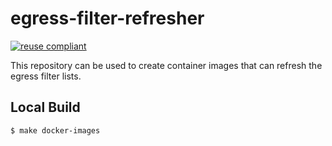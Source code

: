 # egress-filter-refresher

[![reuse compliant](https://reuse.software/badge/reuse-compliant.svg)](https://reuse.software/)

This repository can be used to create container images that can refresh the egress filter lists.

## Local Build

```bash
$ make docker-images
```

